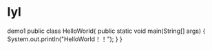 # lyl
demo1
public class HelloWorld{
    public static void main(String[] args) {
    System.out.println("HelloWorld！！");
    }
}
